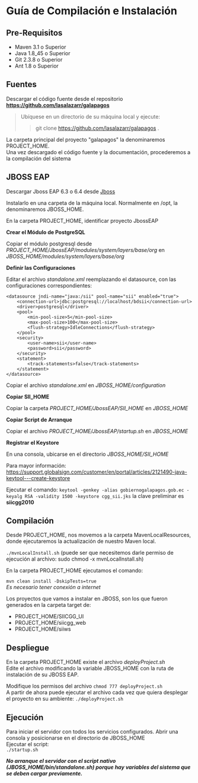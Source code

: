# Guía de Compilación e Instalación

## Pre-Requisitos

* Maven 3.1 o Superior
* Java 1.8_45 o Superior
* Git 2.3.8 o Superior
* Ant 1.8 o Superior

## Fuentes

Descargar el código fuente desde el repositorio **https://github.com/lasalazarr/galapagos**

> Ubíquese en un directorio de su máquina local y ejecute:
>> git clone https://github.com/lasalazarr/galapagos .

La carpeta principal del proyecto "galapagos" la denominaremos PROJECT_HOME.<br/>
Una vez descargado el código fuente y la documentación, procederemos a la compilación del sistema

## JBOSS EAP
[Jboss]: http://www.jboss.org/products/eap/download/ "Jboss Home"
Descargar Jboss EAP 6.3 o 6.4 desde [Jboss][]

Instalarlo en una carpeta de la máquina local. Normalmente en /opt, la denominaremos JBOSS_HOME.

En la carpeta PROJECT_HOME, identificar proyecto JbossEAP

**Crear el Módulo de PostgreSQL**

Copiar el módulo postgresql desde _PROJECT_HOME/JbossEAP/modules/system/layers/base/org_ en _JBOSS_HOME/modules/system/layers/base/org_

**Definir las Configuraciones**

Editar el archivo _standalone.xml_ reemplazando el datasource, con las configuraciones correspondientes:

    <datasource jndi-name="java:/sii" pool-name="sii" enabled="true">
        <connection-url>jdbc:postgresql://localhost/bdsii</connection-url>
        <driver>postgresql</driver>
        <pool>
            <min-pool-size>5</min-pool-size>
            <max-pool-size>100</max-pool-size>
            <flush-strategy>IdleConnections</flush-strategy>
        </pool>
        <security>
            <user-name>sii</user-name>
            <password>sii</password>
        </security>
        <statement>
            <track-statements>false</track-statements>
        </statement>
    </datasource>

Copiar el archivo _standalone.xml_ en _JBOSS_HOME/configuration_

**Copiar SII_HOME**

Copiar la carpeta _PROJECT_HOME/JbossEAP/SII_HOME_ en _JBOSS_HOME_

**Copiar Script de Arranque**

Copiar el archivo _PROJECT_HOME/JbossEAP/startup.sh_ en _JBOSS_HOME_

**Registrar el Keystore**

En una consola, ubicarse en el directorio _JBOSS_HOME/SII_HOME_<br/>

Para mayor información: https://support.globalsign.com/customer/en/portal/articles/2121490-java-keytool---create-keystore

Ejecutar el comando: `keytool -genkey -alias gobiernogalapagos.gob.ec -keyalg RSA -validity 1500 -keystore cgg_sii.jks` la clave preliminar es **siicgg2010**

## Compilación

Desde PROJECT_HOME, nos movemos a la carpeta MavenLocalResources, donde ejecutaremos la actualización de nuestro Maven local.

`./mvnLocalInstall.sh`  (puede ser que necesitemos darle permiso de ejecución al archivo: sudo chmod -x mvnLocalInstall.sh)

En la carpeta PROJECT_HOME ejecutamos el comando:

`mvn clean install -DskipTests=true`
<br/>
*Es necesario tener conexión a internet*

Los proyectos que vamos a instalar en JBOSS, son los que fueron generados en la carpeta target de:

- PROJECT_HOME/SIICGG_UI
- PROJECT_HOME/siicgg_web
- PROJECT_HOME/siiws


## Despliegue

En la carpeta PROJECT_HOME existe el archivo _deployProject.sh_<br/>
Edite el archivo modificando la variable JBOSS_HOME con la ruta de instalación de su JBOSS EAP.

Modifique los permisos del archivo `chmod 777 deployProject.sh` <br/>
A partir de ahora puede ejecutar el archivo cada vez que quiera desplegar el proyecto en su ambiente: `./deployProject.sh`


## Ejecución

Para iniciar el servidor con todos los servicios configurados. Abrir una consola y posicionarse en el directorio de JBOSS_HOME<br/>
Ejecutar el script:<br/>
`./startup.sh`

_**No arranque el servidor con el script nativo (JBOSS_HOME/bin/standalone.sh) porque hay variables del sistema que se deben cargar previamente.**_
<br/>
<br/>